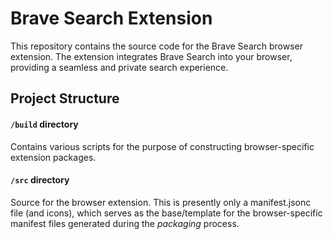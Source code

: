 # Brave Search Extension

This repository contains the source code for the Brave Search browser extension. The extension integrates Brave Search into your browser, providing a seamless and private search experience.

## Project Structure

#### `/build` directory

Contains various scripts for the purpose of constructing browser-specific extension packages.

#### `/src` directory

Source for the browser extension. This is presently only a manifest.jsonc  file (and icons), which serves as the base/template for the browser-specific manifest files generated during the *packaging* process.
